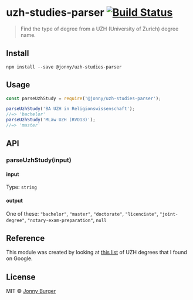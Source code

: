 # uzh-studies-parser [![Build Status](https://travis-ci.org/JonnyBurger/uzh-studies-parser.svg?branch=master)](https://travis-ci.org/JonnyBurger/uzh-studies-parser)

> Find the type of degree from a UZH (University of Zurich) degree name.

## Install
```
npm install --save @jonny/uzh-studies-parser
```

## Usage
```js
const parseUzhStudy = require('@jonny/uzh-studies-parser');

parseUzhStudy('BA UZH in Religionswissenschaft');
//=> 'bachelor'
parseUzhStudy('MLaw UZH (RVO13)');
//=> 'master'
```

## API

### parseUzhStudy(input)

#### input

Type: `string`

#### output

One of these: `"bachelor"`, `"master"`, `"doctorate"`, `"licenciate"`, `"joint-degree"`, `"notary-exam-preparation"`, `null`

## Reference

This module was created by looking at [this list](https://drive.google.com/file/d/0B-a9UkzeVkYHQjEtVDdLcVZoQzg/view?usp=sharing) of UZH degrees that I found on Google.

## License

MIT © [Jonny Burger](http://jonny.io)
